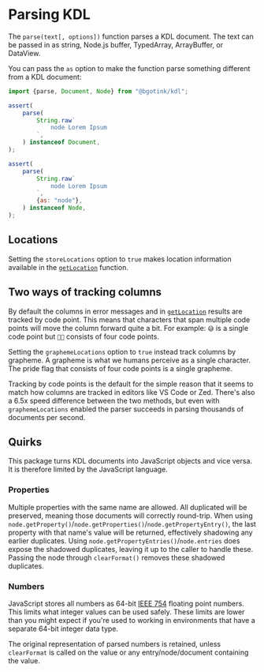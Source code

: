# Parsing KDL

The `parse(text[, options])` function parses a KDL document. The text can be passed in as string, Node.js buffer, TypedArray, ArrayBuffer, or DataView.

You can pass the `as` option to make the function parse something different from a KDL document:

```js
import {parse, Document, Node} from "@bgotink/kdl";

assert(
	parse(
		String.raw`
			node Lorem Ipsum
		`,
	) instanceof Document,
);

assert(
	parse(
		String.raw`
			node Lorem Ipsum
		`,
		{as: "node"},
	) instanceof Node,
);
```

## Locations

Setting the `storeLocations` option to `true` makes location information available in the [`getLocation`][getLocation] function.

## Two ways of tracking columns

By default the columns in error messages and in [`getLocation`][getLocation] results are tracked by code point.
This means that characters that span multiple code points will move the column forward quite a bit.
For example: `😅` is a single code point but `🏳️‍🌈` consists of four code points.

Setting the `graphemeLocations` option to `true` instead track columns by grapheme.
A grapheme is what we humans perceive as a single character.
The pride flag that consists of four code points is a single grapheme.

Tracking by code points is the default for the simple reason that it seems to match how columns are tracked in editors like VS Code or Zed.
There's also a 6.5x speed difference between the two methods, but even with `graphemeLocations` enabled the parser succeeds in parsing thousands of documents per second.

## Quirks

This package turns KDL documents into JavaScript objects and vice versa. It is therefore limited by the JavaScript language.

### Properties

Multiple properties with the same name are allowed. All duplicated will be preserved, meaning those documents will correctly round-trip. When using `node.getProperty()`/`node.getProperties()`/`node.getPropertyEntry()`, the last property with that name's value will be returned, effectively shadowing any earlier duplicates. Using `node.getPropertyEntries()`/`node.entries` does expose the shadowed duplicates, leaving it up to the caller to handle these. Passing the node through `clearFormat()` removes these shadowed duplicates.

### Numbers

JavaScript stores all numbers as 64-bit [IEEE 754](https://en.wikipedia.org/wiki/IEEE_754) floating point numbers. This limits what integer values can be used safely. These limits are lower than you might expect if you're used to working in environments that have a separate 64-bit integer data type.

The original representation of parsed numbers is retained, unless `clearFormat` is called on the value or any entry/node/document containing the value.

[getLocation]: ./reference/index/index.md#getlocation

